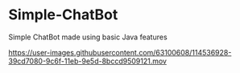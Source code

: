 # Simple-ChatBot
Simple ChatBot made using basic Java features

https://user-images.githubusercontent.com/63100608/114536928-39cd7080-9c6f-11eb-9e5d-8bccd9509121.mov


